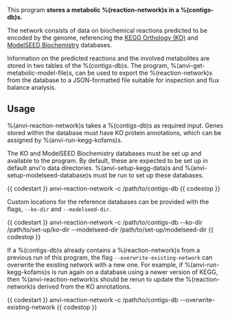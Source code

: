This program **stores a metabolic %(reaction-network)s in a %(contigs-db)s.**

The network consists of data on biochemical reactions predicted to be encoded by the genome, referencing the [KEGG Orthology (KO)](https://www.genome.jp/kegg/ko.html) and [ModelSEED Biochemistry](https://github.com/ModelSEED/ModelSEEDDatabase) databases.

Information on the predicted reactions and the involved metabolites are stored in two tables of the %(contigs-db)s. The program, %(anvi-get-metabolic-model-file)s, can be used to export the %(reaction-network)s from the database to a JSON-formatted file suitable for inspection and flux balance analysis.

## Usage

%(anvi-reaction-network)s takes a %(contigs-db)s as required input. Genes stored within the database must have KO protein annotations, which can be assigned by %(anvi-run-kegg-kofams)s.

The KO and ModelSEED Biochemistry databases must be set up and available to the program. By default, these are expected to be set up in default anvi'o data directories. %(anvi-setup-kegg-data)s and %(anvi-setup-modelseed-database)s must be run to set up these databases.

{{ codestart }}
anvi-reaction-network -c /path/to/contigs-db
{{ codestop }}

Custom locations for the reference databases can be provided with the flags, `--ko-dir` and `--modelseed-dir`.

{{ codestart }}
anvi-reaction-network -c /path/to/contigs-db --ko-dir /path/to/set-up/ko-dir --modelseed-dir /path/to/set-up/modelseed-dir
{{ codestop }}

If a %(contigs-db)s already contains a %(reaction-network)s from a previous run of this program, the flag `--overwrite-existing-network` can overwrite the existing network with a new one. For example, if %(anvi-run-kegg-kofams)s is run again on a database using a newer version of KEGG, then %(anvi-reaction-network)s should be rerun to update the %(reaction-network)s derived from the KO annotations.

{{ codestart }}
anvi-reaction-network -c /path/to/contigs-db --overwrite-existing-network
{{ codestop }}
